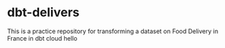 # dbt-delivers
 This is a practice repository for transforming a dataset on Food Delivery in France in dbt cloud
hello 
